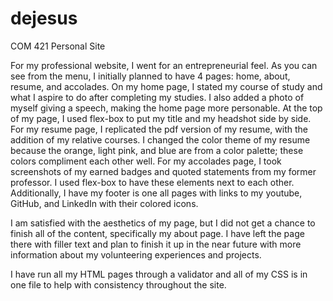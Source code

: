 # dejesus
COM 421 Personal Site

For my professional website, I went for an entrepreneurial feel. As you can see from the menu, I initially planned to have 4 pages: home, about, resume, and accolades. On my home page, I stated my course of study and what I aspire to do after completing my studies. I also added a photo of myself giving a speech, making the home page more personable. At the top of my page, I used flex-box to put my title and my headshot side by side. For my resume page, I replicated the pdf version of my resume, with the addition of my relative courses. I changed the color theme of my resume because the orange, light pink, and blue are from a color palette; these colors compliment each other well. For my accolades page, I took screenshots of my earned badges and quoted statements from my former professor. I used flex-box to have these elements next to each other. Additionally, I have my footer is one all pages with links to my youtube, GitHub, and LinkedIn with their colored icons. 


I am satisfied with the aesthetics of my page, but I did not get a chance to finish all of the content, specifically my about page. I have left the page there with filler text and plan to finish it up in the near future with more information about my volunteering experiences and projects.  


I have run all my HTML pages through a validator and all of my CSS is in one file to help with consistency throughout the site.

